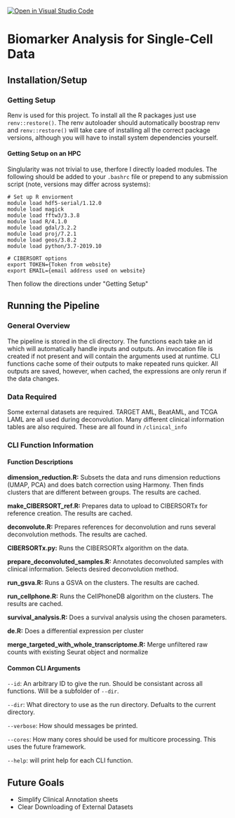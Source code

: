 [![Open in Visual Studio Code](https://open.vscode.dev/badges/open-in-vscode.svg)](https://open.vscode.dev/hwanglab/AML_biomarkers)

# Biomarker Analysis for Single-Cell Data

## Installation/Setup

### Getting Setup
Renv is used for this project. 
To install all the R packages just use `renv::restore()`. 
The renv autoloader should automatically boostrap renv and `renv::restore()` will take care of installing all the correct package versions, although you will have to install system dependencies yourself.

#### Getting Setup on an HPC
Singlularity was not trivial to use, therfore I directly loaded modules. The following should be added to your `.bashrc` file or prepend to any submission script (note, versions may differ across systems):
```
# Set up R enviorment
module load hdf5-serial/1.12.0
module load magick
module load fftw3/3.3.8
module load R/4.1.0
module load gdal/3.2.2
module load proj/7.2.1
module load geos/3.8.2
module load python/3.7-2019.10

# CIBERSORT options
export TOKEN={Token from website}
export EMAIL={email address used on website}
```
Then follow the directions under "Getting Setup"

## Running the Pipeline

### General Overview
The pipeline is stored in the cli directory. 
The functions each take an id which will automatically handle inputs and outputs. 
An invocation file is created if not present and will contain the arguments used at runtime. 
CLI functions cache some of their outputs to make repeated runs quicker. 
All outputs are saved, however, when cached, the expressions are only rerun if the data changes.

### Data Required
Some external datasets are required. TARGET AML, BeatAML, and TCGA LAML are all used during deconvolution. 
Many different clinical information tables are also required. 
These are all found in `/clinical_info`

### CLI Function Information

#### Function Descriptions
**dimension_reduction.R:**
    Subsets the data and runs dimension reductions (UMAP, PCA) and does batch correction using Harmony. 
    Then finds clusters that are different between groups.
    The results are cached.

**make_CIBERSORT_ref.R:**
    Prepares data to upload to CIBERSORTx for reference creation. 
    The results are cached.

**deconvolute.R:**
    Prepares references for deconvolution and runs several deconvolution methods.
    The results are cached.

**CIBERSORTx.py:**
    Runs the CIBERSORTx algorithm on the data.

**prepare_deconvoluted_samples.R:**
    Annotates deconvoluted samples with clinical information. Selects desired deconvolution method. 

**run_gsva.R:**
    Runs a GSVA on the clusters.
    The results are cached.

**run_cellphone.R:**
    Runs the CellPhoneDB algorithm on the clusters.
    The results are cached.

**survival_analysis.R:**
    Does a survival analysis using the chosen parameters.

**de.R:**
    Does a differential expression per cluster

**merge_targeted_with_whole_transcriptome.R:**
    Merge unfiltered raw counts with existing Seurat object and normalize

#### Common CLI Arguments

`--id`: An arbitrary ID to give the run. 
Should be consistant across all functions. 
Will be a subfolder of `--dir`.

`--dir`: What directory to use as the run directory. 
Defualts to the current directory.

`--verbose`: How should messages be printed.

`--cores`: How many cores should be used for multicore processing. 
This uses the future framework.

`--help`: will print help for each CLI function.  

## Future Goals
- Simplify Clinical Annotation sheets
- Clear Downloading of External Datasets